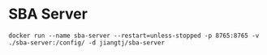 # SBA Server

```shell
docker run --name sba-server --restart=unless-stopped -p 8765:8765 -v ./sba-server:/config/ -d jiangtj/sba-server
```
